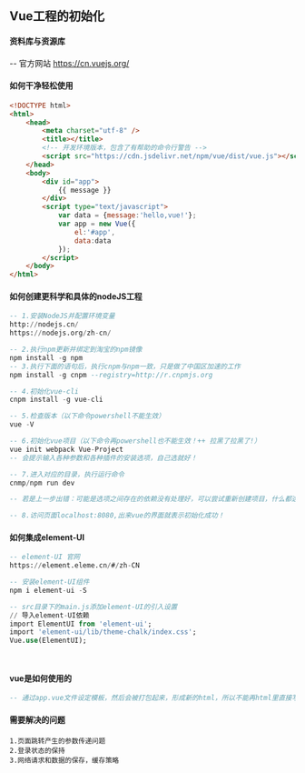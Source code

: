 ## Vue工程的初始化



#### 资料库与资源库

-- 官方网站
https://cn.vuejs.org/



#### 如何干净轻松使用

```html
<!DOCTYPE html>
<html>
	<head>
		<meta charset="utf-8" />
		<title></title>
		<!-- 开发环境版本，包含了有帮助的命令行警告 -->
		<script src="https://cdn.jsdelivr.net/npm/vue/dist/vue.js"></script>
	</head>
	<body>
		<div id="app">
			{{ message }}
		</div>
		<script type="text/javascript">
			var data = {message:'hello,vue!'};
			var app = new Vue({
				el:'#app',
				data:data
			});
		</script>
	</body>
</html>

```



#### 如何创建更科学和具体的nodeJS工程

```sql
-- 1.安装NodeJS并配置环境变量
http://nodejs.cn/
https://nodejs.org/zh-cn/

-- 2.执行npm更新并绑定到淘宝的npm镜像
npm install -g npm
-- 3.执行下面的语句后，执行cnpm与npm一致，只是做了中国区加速的工作
npm install -g cnpm --registry=http://r.cnpmjs.org

-- 4.初始化vue-cli
cnpm install -g vue-cli

-- 5.检查版本（以下命令powershell不能生效）
vue -V

-- 6.初始化vue项目（以下命令再powershell也不能生效！++ 拉黑了拉黑了!）
vue init webpack Vue-Project
-- 会提示输入各种参数和各种插件的安装选项，自己选就好！

-- 7.进入对应的目录，执行运行命令
cnmp/npm run dev

-- 若是上一步出错：可能是选项之间存在的依赖没有处理好，可以尝试重新创建项目，什么都选择要yes，会比较慢，但是测试通过，可以无错误运行

-- 8.访问页面localhost:8080,出来vue的界面就表示初始化成功！
```



#### 如何集成element-UI

```sql
-- element-UI 官网
https://element.eleme.cn/#/zh-CN

-- 安装element-UI组件
npm i element-ui -S

-- src目录下的main.js添加element-UI的引入设置
// 导入element-UI依赖
import ElementUI from 'element-ui';
import 'element-ui/lib/theme-chalk/index.css';
Vue.use(ElementUI);




```



#### vue是如何使用的

```sql
-- 通过app.vue文件设定模板，然后会被打包起来，形成新的html，所以不能再html里直接写各种控件
```



#### 需要解决的问题

```
1.页面跳转产生的参数传递问题
2.登录状态的保持
3.网络请求和数据的保存，缓存策略

```





















